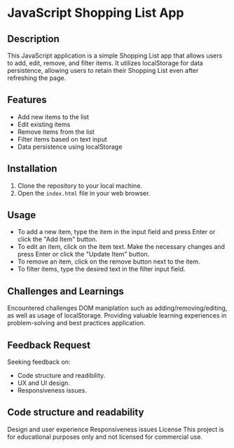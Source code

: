 # JavaScript Shopping List App

## Description
This JavaScript application is a simple Shopping List app that allows users to add, edit, remove, and filter items. It utilizes localStorage for data persistence, allowing users to retain their Shopping List even after refreshing the page.

## Features
- Add new items to the list
- Edit existing items
- Remove items from the list
- Filter items based on text input
- Data persistence using localStorage

## Installation
1. Clone the repository to your local machine.
2. Open the `index.html` file in your web browser.

## Usage
- To add a new item, type the item in the input field and press Enter or click the "Add Item" button.
- To edit an item, click on the item text. Make the necessary changes and press Enter or click the "Update Item" button.
- To remove an item, click on the remove button next to the item.
- To filter items, type the desired text in the filter input field.

## Challenges and Learnings
Encountered challenges DOM maniplation such as adding/removing/editing, as well as usage of localStorage. Providing valuable learning experiences in problem-solving and best practices application.

## Feedback Request
Seeking feedback on:
- Code structure and readibility.
- UX and UI design.
- Responsiveness issues.

## Code structure and readability
Design and user experience
Responsiveness issues
License
This project is for educational purposes only and not licensed for commercial use.
